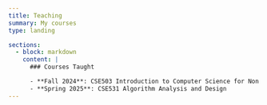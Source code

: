 ```yaml
---
title: Teaching
summary: My courses
type: landing

sections:
  - block: markdown
    content: |
      ### Courses Taught

      - **Fall 2024**: CSE503 Introduction to Computer Science for Non Majors  
      - **Spring 2025**: CSE531 Algorithm Analysis and Design
---
```

